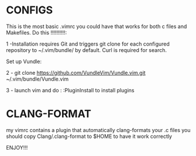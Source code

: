 # CONFIGS

This is the most basic .vimrc you could have that works for both c files and Makefiles.
Do this !!!!!!!!!!:

 1 -Installation requires Git and triggers git clone for each configured repository to ~/.vim/bundle/ by default. Curl is required for search.

Set up Vundle:

 2 - git clone https://github.com/VundleVim/Vundle.vim.git ~/.vim/bundle/Vundle.vim

 3 - launch vim and do : :PluginInstall to install plugins


# CLANG-FORMAT

 my vimrc contains a plugin that automatically clang-formats your .c files
 you should copy Clang/.clang-format to $HOME to have it work correctly


 ENJOY!!!
